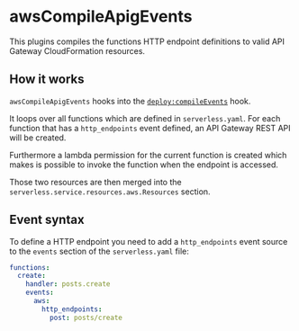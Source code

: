 # awsCompileApigEvents

This plugins compiles the functions HTTP endpoint definitions to valid API Gateway CloudFormation resources.

## How it works

`awsCompileApigEvents` hooks into the [`deploy:compileEvents`](/docs/plugins/core/deploy.md) hook.

It loops over all functions which are defined in `serverless.yaml`. For each function that has a `http_endpoints` event
defined, an API Gateway REST API will be created.

Furthermore a lambda permission for the current function is created which makes is possible to invoke the function when
the endpoint is accessed.

Those two resources are then merged into the `serverless.service.resources.aws.Resources` section.

## Event syntax

To define a HTTP endpoint you need to add a `http_endpoints` event source to the `events` section of the `serverless.yaml`
file:

```yaml
functions:
  create:
    handler: posts.create
    events:
      aws:
        http_endpoints:
          post: posts/create
```
